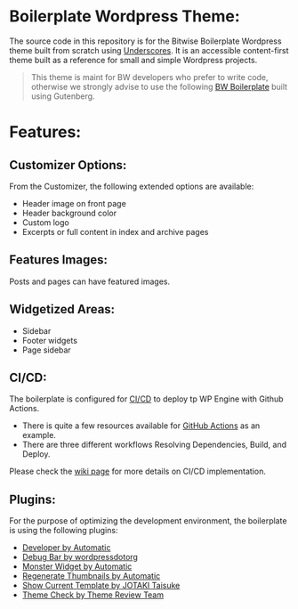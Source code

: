 # Boilerplate Wordpress Theme:
The source code in this repository is for the Bitwise Boilerplate Wordpress theme built from scratch using [Underscores](https://underscores.me/). It is an accessible content-first theme built as a reference for small and simple Wordpress projects.

> This theme is maint for BW developers who prefer to write code, otherwise we strongly advise to use the following [BW Boilerplate](https://github.com/Shift3/boilerplate-client-wordpress/wiki/BW-Boilerplate-Gutenberg) built using Gutenberg.

# Features:
## Customizer Options:
From the Customizer, the following extended options are available:
- Header image on front page
- Header background color
- Custom logo
- Excerpts or full content in index and archive pages

## Features Images:
Posts and pages can have featured images.

## Widgetized Areas:
- Sidebar
- Footer widgets
- Page sidebar

## CI/CD:
The boilerplate is configured for [CI/CD](https://en.wikipedia.org/wiki/CI/CD) to deploy tp WP Engine with Github Actions.
- There is quite a few resources available for [GitHub Actions](https://github.com/marketplace/actions/github-action-for-wp-engine-git-deployment) as an example.
- There are three different workflows Resolving Dependencies, Build, and Deploy.

Please check the [wiki page](https://github.com/Shift3/boilerplate-client-wordpress/wiki/WordPress-CI---CD:-Deploy-using-GitHub-Actions-to-WP-Engine) for more details on CI/CD implementation.

## Plugins:
For the purpose of optimizing the development environment, the boilerplate is using the following plugins:
- [Developer by Automatic](https://wordpress.org/plugins/developer/)
- [Debug Bar by wordpressdotorg](https://wordpress.org/plugins/debug-bar/)
- [Monster Widget by Automatic](https://wordpress.org/plugins/monster-widget/)
- [Regenerate Thumbnails by Automatic](https://wordpress.org/plugins/monster-widget/)
- [Show Current Template by JOTAKI Taisuke](https://wordpress.org/plugins/show-current-template/)
- [Theme Check by Theme Review Team](https://wordpress.org/plugins/theme-check/)
